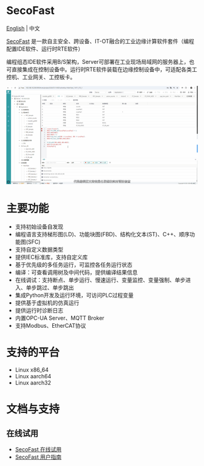 # SecoFast
[English](../README.md) | 中文

[SecoFast](https://www.jishan-tech.com/home) 是一款自主安全、跨设备、IT-OT融合的工业边缘计算软件套件（编程配置IDE软件、运行时RTE软件）

编程组态IDE软件采用B/S架构，Server可部署在工业现场局域网的服务器上，也可直接集成在控制设备中。运行时RTE软件装载在边缘控制设备中，可适配各类工控机、工业网关、工控板卡。

![](./images/introduction_zh.gif)

# 主要功能

* 支持初始设备自发现
* 编程语言支持梯形图(LD)、功能块图(FBD)、结构化文本(ST)、C++、顺序功能图(SFC)
* 支持自定义数据类型
* 提供IEC标准库，支持自定义库
* 基于优先级的多任务运行，可监控各任务运行状态
* 编译：可查看调用树及中间代码，提供编译结果信息
* 在线调试：支持断点、单步运行、慢速运行、变量监控、变量强制、单步进入、单步跳过、单步跳出
* 集成Python开发及运行环境，可访问PLC过程变量
* 提供基于虚拟机的仿真运行
* 提供运行时诊断日志
* 内置OPC-UA Server、MQTT Broker
* 支持Modbus、EtherCAT协议

# 支持的平台
* Linux x86_64
* Linux aarch64
* Linux aarch32

# 文档与支持
## 在线试用
* [SecoFast 在线试用](http://www.softplc.online)
* [SecoFast 用户指南](https://doc.jishan-tech.com/IDE_Software/1Function_Overview.html)

